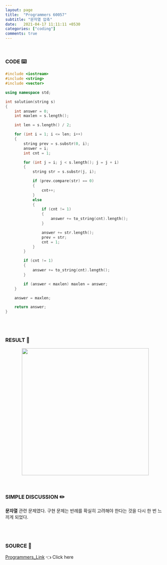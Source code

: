 ```yaml
---
layout: page
title:  "Programmers 60057"
subtitle: "문자열 압축"
date:   2021-04-17 11:11:11 +0530
categories: ["coding"]
comments: true
---
```


<br>

### CODE ⌨️

```c++
#include <iostream>
#include <string>
#include <vector>

using namespace std;

int solution(string s)
{
	int answer = 0;
	int maxlen = s.length();

	int len = s.length() / 2;

	for (int i = 1; i <= len; i++)
	{
		string prev = s.substr(0, i);
		answer = i;
		int cnt = 1;

		for (int j = i; j < s.length(); j = j + i)
		{
			string str = s.substr(j, i);

			if (prev.compare(str) == 0)
			{
				cnt++;
			}
			else
			{
				if (cnt != 1)
				{
					answer += to_string(cnt).length();
				}

				answer += str.length();
				prev = str;
				cnt = 1;
			}
		}

		if (cnt != 1)
		{
			answer += to_string(cnt).length();
		}

		if (answer < maxlen) maxlen = answer;
	}

	answer = maxlen;

	return answer;
}
```  

<br>
<br>

### RESULT 💛

<img src="{{ '/assets/programmers/p60057r.jpg' }}" style="width: 400px; height: auto; margin-left: auto; margin-right: auto; display: block;">  

<br>
<br>

### SIMPLE DISCUSSION ✏️

**문자열** 관련 문제였다. 구현 문제는 반례를 확실히 고려해야 한다는 것을 다시 한 번 느끼게 되었다.  

<br>
<br>

### SOURCE 💎

[Programmers_Link][link] 👈 Click here  

<br>
<br>
<br>

<script src="https://utteranc.es/client.js"
        repo="DCherish/DCherish.github.io"
        issue-term="pathname"
        theme="boxy-light"
        crossorigin="anonymous"
        async>
</script>

[link]: https://programmers.co.kr/learn/courses/30/lessons/60057